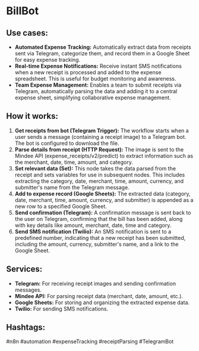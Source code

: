 # BillBot

## Use cases:

- **Automated Expense Tracking:** Automatically extract data from receipts sent via Telegram, categorize them, and record them in a Google Sheet for easy expense tracking.
- **Real-time Expense Notifications:**  Receive instant SMS notifications when a new receipt is processed and added to the expense spreadsheet.  This is useful for budget monitoring and awareness.
- **Team Expense Management:** Enables a team to submit receipts via Telegram, automatically parsing the data and adding it to a central expense sheet, simplifying collaborative expense management.

## How it works:

1.  **Get receipts from bot (Telegram Trigger):** The workflow starts when a user sends a message (containing a receipt image) to a Telegram bot. The bot is configured to download the file.
2.  **Parse details from receipt (HTTP Request):** The image is sent to the Mindee API (expense_receipts/v2/predict) to extract information such as the merchant, date, time, amount, and category.
3.  **Set relevant data (Set):** This node takes the data parsed from the receipt and sets variables for use in subsequent nodes. This includes extracting the category, date, merchant, time, amount, currency, and submitter's name from the Telegram message.
4.  **Add to expense record (Google Sheets):**  The extracted data (category, date, merchant, time, amount, currency, and submitter) is appended as a new row to a specified Google Sheet.
5.  **Send confirmation (Telegram):** A confirmation message is sent back to the user on Telegram, confirming that the bill has been added, along with key details like amount, merchant, date, time and category.
6.  **Send SMS notification (Twilio):** An SMS notification is sent to a predefined number, indicating that a new receipt has been submitted, including the amount, currency, submitter's name, and a link to the Google Sheet.

## Services:

*   **Telegram:** For receiving receipt images and sending confirmation messages.
*   **Mindee API:** For parsing receipt data (merchant, date, amount, etc.).
*   **Google Sheets:** For storing and organizing the extracted expense data.
*   **Twilio:** For sending SMS notifications.

## Hashtags:

#n8n #automation #expenseTracking #receiptParsing #TelegramBot
